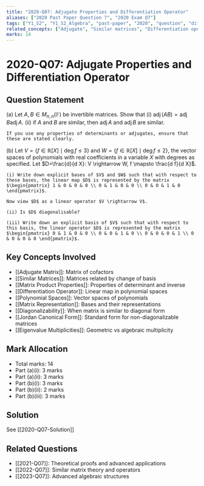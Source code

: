 ```yaml
---
title: "2020-Q07: Adjugate Properties and Differentiation Operator"
aliases: ["2020 Past Paper Question 7", "2020 Exam Q7"]
tags: ["Y1_S2", "Y1_S2_Algebra", "past-paper", "2020", "question", "difficulty-challenging", "adjugate", "similar-matrices", "differentiation", "polynomial-spaces", "diagonalization"]
related_concepts: ["Adjugate", "Similar matrices", "Differentiation operator", "Polynomial spaces", "Matrix representation", "Diagonalizability", "Jordan blocks"]
marks: 14
---
```


# 2020-Q07: Adjugate Properties and Differentiation Operator

## Question Statement
(a) Let $A, B \in M_{n, n}(\mathbb{F})$ be invertible matrices. Show that
    (i) $\operatorname{adj}(A B)=\operatorname{adj} B \operatorname{adj} A$.
    (ii) if $A$ and $B$ are similar, then $\operatorname{adj} A$ and $\operatorname{adj} B$ are similar.
    
    If you use any properties of determinants or adjugates, ensure that these are stated clearly.

(b) Let $V=\{f \in \mathbb{R}[X] \mid \operatorname{deg} f \leq 3\}$ and $W=\{f \in \mathbb{R}[X] \mid \operatorname{deg} f \leq 2\}$, the vector spaces of polynomials with real coefficients in a variable $X$ with degrees as specified. Let $D=\frac{d}{d X}: V \rightarrow W, f \mapsto \frac{d f}{d X}$.
    
    (i) Write down explicit bases of $V$ and $W$ such that with respect to these bases, the linear map $D$ is represented by the matrix $\begin{pmatrix} 1 & 0 & 0 & 0 \\ 0 & 1 & 0 & 0 \\ 0 & 0 & 1 & 0 \end{pmatrix}$.
    
    Now view $D$ as a linear operator $V \rightarrow V$.
    
    (ii) Is $D$ diagonalisable?
    
    (iii) Write down an explicit basis of $V$ such that with respect to this basis, the linear operator $D$ is represented by the matrix $\begin{pmatrix} 0 & 1 & 0 & 0 \\ 0 & 0 & 1 & 0 \\ 0 & 0 & 0 & 1 \\ 0 & 0 & 0 & 0 \end{pmatrix}$.

## Key Concepts Involved
- [[Adjugate Matrix]]: Matrix of cofactors
- [[Similar Matrices]]: Matrices related by change of basis
- [[Matrix Product Properties]]: Properties of determinant and inverse
- [[Differentiation Operator]]: Linear map in polynomial spaces
- [[Polynomial Spaces]]: Vector spaces of polynomials
- [[Matrix Representation]]: Bases and their representations
- [[Diagonalizability]]: When matrix is similar to diagonal form
- [[Jordan Canonical Form]]: Standard form for non-diagonalizable matrices
- [[Eigenvalue Multiplicities]]: Geometric vs algebraic multiplicity

## Mark Allocation
- Total marks: 14
- Part (a)(i): 3 marks
- Part (a)(ii): 3 marks
- Part (b)(i): 3 marks
- Part (b)(ii): 2 marks
- Part (b)(iii): 3 marks

## Solution
See [[2020-Q07-Solution]]

## Related Questions
- [[2021-Q07]]: Theoretical proofs and advanced applications
- [[2022-Q07]]: Similar matrix theory and operators
- [[2023-Q07]]: Advanced algebraic structures
